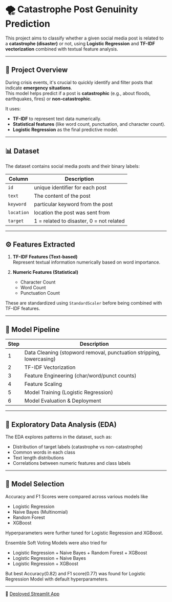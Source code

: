 # 🌪️ Catastrophe Post Genuinity Prediction

This project aims to classify whether a given social media post is related to a **catastrophe (disaster)** or not, using **Logistic Regression** and **TF-IDF vectorization** combined with textual feature analysis.

---

## 🧠 Project Overview

During crisis events, it's crucial to quickly identify and filter posts that indicate **emergency situations**.  
This model helps predict if a post is **catastrophic** (e.g., about floods, earthquakes, fires) or **non-catastrophic**.

It uses:
- **TF-IDF** to represent text data numerically.  
- **Statistical features** (like word count, punctuation, and character count).  
- **Logistic Regression** as the final predictive model.

---

## 📊 Dataset

The dataset contains social media posts and their binary labels:

| Column | Description |
|---------|--------------|
|`id` | unique identifier for each post|
| `text` | The content of the post |
|`keyword`| particular keyword from the post|
|`location`| location the post was sent from |
| `target` | 1 = related to disaster, 0 = not related |

---

## ⚙️ Features Extracted

1. **TF-IDF Features (Text-based)**  
   Represent textual information numerically based on word importance.

2. **Numeric Features (Statistical)**  
   - Character Count  
   - Word Count  
   - Punctuation Count  

These are standardized using `StandardScaler` before being combined with TF-IDF features.

---

## 🧩 Model Pipeline

| Step | Description |
|------|--------------|
| 1 | Data Cleaning (stopword removal, punctuation stripping, lowercasing) |
| 2 | TF-IDF Vectorization |
| 3 | Feature Engineering (char/word/punct counts) |
| 4 | Feature Scaling |
| 5 | Model Training (Logistic Regression) |
| 6 | Model Evaluation & Deployment |

---

## 🧪 Exploratory Data Analysis (EDA)

The EDA explores patterns in the dataset, such as:
- Distribution of target labels (catastrophe vs non-catastrophe)
- Common words in each class
- Text length distributions
- Correlations between numeric features and class labels

---

## 🧪 Model Selection

Accuracy and F1 Scores were compared across various models like
- Logistic Regression
- Naive Bayes (Multinomial)
- Random Forest
- XGBoost

Hyperparameters were further tuned for Logistic Regression and XGBoost.

Ensemble Soft Voting Models were also tried for
- Logistic Regression + Naive Bayes + Random Forest + XGBoost
- Logistic Regression + Naive Bayes
- Logistic Regression + XGBoost

But best Accuracy(0.82) and F1 score(0.77) was found for Logistic Regression Model with default hyperparameters.

---

🚀 [Deployed Streamlit App](https://catastrophe-post-genuinity-predictor.streamlit.app/)

